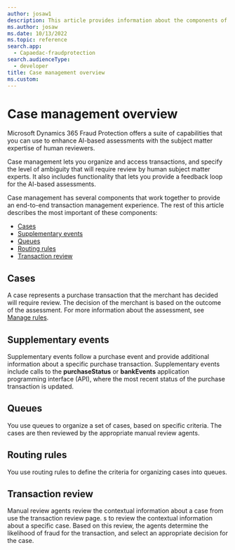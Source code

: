 ```yaml
---
author: josaw1
description: This article provides information about the components of Case management in Microsoft Dynamics 365 Fraud Protection.
ms.author: josaw
ms.date: 10/13/2022
ms.topic: reference
search.app: 
  - Capaedac-fraudprotection
search.audienceType:
  - developer
title: Case management overview
ms.custom:
---
```


# Case management overview

Microsoft Dynamics 365 Fraud Protection offers a suite of capabilities that you can use to enhance AI-based assessments with the subject matter expertise of human reviewers.

Case management lets you organize and access transactions, and specify the level of ambiguity that will require review by human subject matter experts. It also includes functionality that lets you provide a feedback loop for the AI-based assessments.

Case management has several components that work together to provide an end-to-end transaction management experience. The rest of this article describes the most important of these components:

- [Cases](#case)
- [Supplementary events](#events)
- [Queues](#queues)
- [Routing rules](#rules)
- [Transaction review](#review)

## <a name="case"></a>Cases

A case represents a purchase transaction that the merchant has decided will require review. The decision of the merchant is based on the outcome of the assessment. For more information about the assessment, see [Manage rules](rules.md#conditions).

## <a name="events"></a>Supplementary events

Supplementary events follow a purchase event and provide additional information about a specific purchase transaction. Supplementary events include calls to the **purchaseStatus** or **bankEvents** application programming interface (API), where the most recent status of the purchase transaction is updated.
 
## <a name="queues"></a>Queues

You use queues to organize a set of cases, based on specific criteria. The cases are then reviewed by the appropriate manual review agents.

## <a name="rules"></a>Routing rules

You use routing rules to define the criteria for organizing cases into queues.

## <a name="review"></a>Transaction review

Manual review agents review the contextual information about a case from use the transaction review page. s to review the contextual information about a specific case. Based on this review, the agents determine the likelihood of fraud for the transaction, and select an appropriate decision for the case. 
